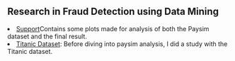 ## Research in Fraud Detection using Data Mining
<li>
  <a href='https://github.com/laisdeghaide/Research/tree/master/1.%20Support'>Support</a>Contains some plots made for analysis of both the Paysim dataset and the final result.
</li>
<li>
<a href='https://github.com/laisdeghaide/Research/tree/master/2.%20Titanic%20Dataset'>Titanic Dataset</a>: Before diving into paysim analysis, I did a study with the Titanic dataset.
</li>
